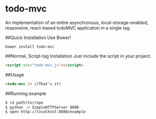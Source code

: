# todo-mvc
An implementation of an entire asynchronous, local-storage-enabled, responsive, react-based todoMVC application in a single tag.

##Quick Installation
Use Bower!
```
bower install todo-mvc
```

##Normal, Script-tag Installation
Just include the script in your project.
```html
<script src="todo-mvc.js"></script>
```

##Usage
```html
<todo-mvc /> //That's it!
```

##Running example

```sh
$ cd path/to/repo
$ python -m SimpleHTTPServer 8080
$ open http://localhost:8080/example
```
